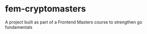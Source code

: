 # fem-cryptomasters
A project built as part of a Frontend Masters course to strengthen go fundamentals
